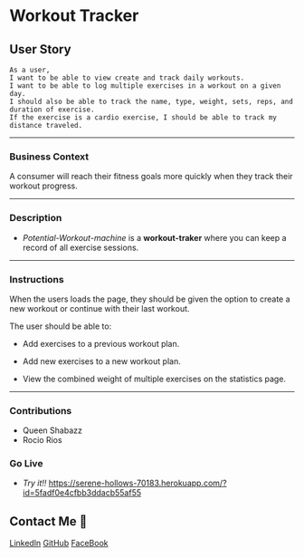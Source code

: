 # Workout Tracker


## User Story
```
As a user, 
I want to be able to view create and track daily workouts.
I want to be able to log multiple exercises in a workout on a given day. 
I should also be able to track the name, type, weight, sets, reps, and duration of exercise. 
If the exercise is a cardio exercise, I should be able to track my distance traveled.
```
_ _ _
### Business Context

A consumer will reach their fitness goals more quickly when they track their workout progress.
_ _ _

### Description
* _Potential-Workout-machine_ is a **workout-traker** where you can keep a record of all exercise sessions.
_ _ _

### Instructions

When the users loads the page, they should be given the option to create a new workout or continue with their last workout.

The user should be able to:

  * Add exercises to a previous workout plan.

  * Add new exercises to a new workout plan.

  * View the combined weight of multiple exercises on the statistics page.

_ _ _

### Contributions

* Queen Shabazz
* Rocio Rios

### Go Live

* _Try it!!_ 
https://serene-hollows-70183.herokuapp.com/?id=5fadf0e4cfbb3ddacb55af55

## Contact Me 🙂

[Linkedln](https://www.linkedin.com/in/rocio-bautista-120a551a2/)
[GitHub](https://github.com/dewrivers)
[FaceBook](https://www.facebook.com/rocio.rios.589)

